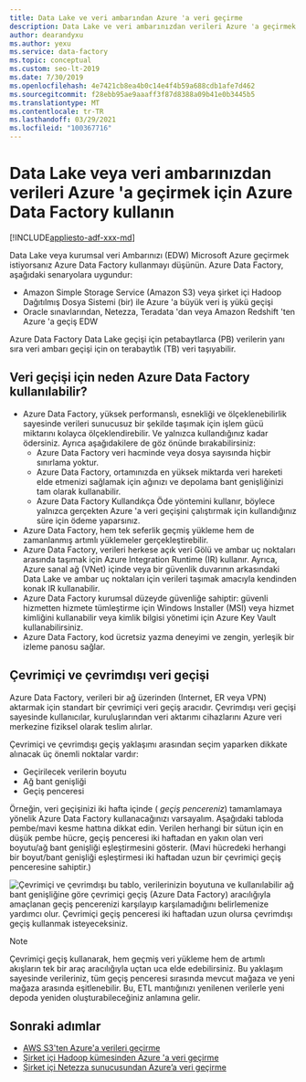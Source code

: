 ```yaml
---
title: Data Lake ve veri ambarından Azure 'a veri geçirme
description: Data Lake ve veri ambarınızdan verileri Azure 'a geçirmek için Azure Data Factory kullanın.
author: dearandyxu
ms.author: yexu
ms.service: data-factory
ms.topic: conceptual
ms.custom: seo-lt-2019
ms.date: 7/30/2019
ms.openlocfilehash: 4e7421cb8ea4b0c14e4f4b59a688cdb1afe7d462
ms.sourcegitcommit: f28ebb95ae9aaaff3f87d8388a09b41e0b3445b5
ms.translationtype: MT
ms.contentlocale: tr-TR
ms.lasthandoff: 03/29/2021
ms.locfileid: "100367716"
---
```

# <a name="use-azure-data-factory-to-migrate-data-from-your-data-lake-or-data-warehouse-to-azure"></a>Data Lake veya veri ambarınızdan verileri Azure 'a geçirmek için Azure Data Factory kullanın

[!INCLUDE[appliesto-adf-xxx-md](includes/appliesto-adf-xxx-md.md)]

Data Lake veya kurumsal veri Ambarınızı (EDW) Microsoft Azure geçirmek istiyorsanız Azure Data Factory kullanmayı düşünün. Azure Data Factory, aşağıdaki senaryolara uygundur:

- Amazon Simple Storage Service (Amazon S3) veya şirket içi Hadoop Dağıtılmış Dosya Sistemi (bir) ile Azure 'a büyük veri iş yükü geçişi
- Oracle sınavlarından, Netezza, Teradata 'dan veya Amazon Redshift 'ten Azure 'a geçiş EDW

Azure Data Factory Data Lake geçişi için petabaytlarca (PB) verilerin yanı sıra veri ambarı geçişi için on terabaytlık (TB) veri taşıyabilir.

## <a name="why-azure-data-factory-can-be-used-for-data-migration"></a>Veri geçişi için neden Azure Data Factory kullanılabilir?

- Azure Data Factory, yüksek performanslı, esnekliği ve ölçeklenebilirlik sayesinde verileri sunucusuz bir şekilde taşımak için işlem gücü miktarını kolayca ölçeklendirebilir. Ve yalnızca kullandığınız kadar ödersiniz. Ayrıca aşağıdakilere de göz önünde bırakabilirsiniz: 
  - Azure Data Factory veri hacminde veya dosya sayısında hiçbir sınırlama yoktur.
  - Azure Data Factory, ortamınızda en yüksek miktarda veri hareketi elde etmenizi sağlamak için ağınızı ve depolama bant genişliğinizi tam olarak kullanabilir.
  - Azure Data Factory Kullandıkça Öde yöntemini kullanır, böylece yalnızca gerçekten Azure 'a veri geçişini çalıştırmak için kullandığınız süre için ödeme yaparsınız.  
- Azure Data Factory, hem tek seferlik geçmiş yükleme hem de zamanlanmış artımlı yüklemeler gerçekleştirebilir.
- Azure Data Factory, verileri herkese açık veri Gölü ve ambar uç noktaları arasında taşımak için Azure Integration Runtime (IR) kullanır. Ayrıca, Azure sanal ağ (VNet) içinde veya bir güvenlik duvarının arkasındaki Data Lake ve ambar uç noktaları için verileri taşımak amacıyla kendinden konak IR kullanabilir.
- Azure Data Factory kurumsal düzeyde güvenliğe sahiptir: güvenli hizmetten hizmete tümleştirme için Windows Installer (MSI) veya hizmet kimliğini kullanabilir veya kimlik bilgisi yönetimi için Azure Key Vault kullanabilirsiniz.
- Azure Data Factory, kod ücretsiz yazma deneyimi ve zengin, yerleşik bir izleme panosu sağlar.  

## <a name="online-vs-offline-data-migration"></a>Çevrimiçi ve çevrimdışı veri geçişi

Azure Data Factory, verileri bir ağ üzerinden (Internet, ER veya VPN) aktarmak için standart bir çevrimiçi veri geçiş aracıdır. Çevrimdışı veri geçişi sayesinde kullanıcılar, kuruluşlarından veri aktarımı cihazlarını Azure veri merkezine fiziksel olarak teslim alırlar.  

Çevrimiçi ve çevrimdışı geçiş yaklaşımı arasından seçim yaparken dikkate alınacak üç önemli noktalar vardır:  

- Geçirilecek verilerin boyutu
- Ağ bant genişliği
- Geçiş penceresi

Örneğin, veri geçişinizi iki hafta içinde ( *geçiş pencereniz*) tamamlamaya yönelik Azure Data Factory kullanacağınızı varsayalım. Aşağıdaki tabloda pembe/mavi kesme hattına dikkat edin. Verilen herhangi bir sütun için en düşük pembe hücre, geçiş penceresi iki haftadan en yakın olan veri boyutu/ağ bant genişliği eşleştirmesini gösterir. (Mavi hücredeki herhangi bir boyut/bant genişliği eşleştirmesi iki haftadan uzun bir çevrimiçi geçiş penceresine sahiptir.) 

![Çevrimiçi ](media/data-migration-guidance-overview/online-offline.png) ve çevrimdışı bu tablo, verilerinizin boyutuna ve kullanılabilir ağ bant genişliğine göre çevrimiçi geçiş (Azure Data Factory) aracılığıyla amaçlanan geçiş pencerenizi karşılayıp karşılamadığını belirlemenize yardımcı olur. Çevrimiçi geçiş penceresi iki haftadan uzun olursa çevrimdışı geçiş kullanmak isteyeceksiniz.

> [!NOTE]
> Çevrimiçi geçiş kullanarak, hem geçmiş veri yükleme hem de artımlı akışların tek bir araç aracılığıyla uçtan uca elde edebilirsiniz.  Bu yaklaşım sayesinde verileriniz, tüm geçiş penceresi sırasında mevcut mağaza ve yeni mağaza arasında eşitlenebilir. Bu, ETL mantığınızı yenilenen verilerle yeni depoda yeniden oluşturabileceğiniz anlamına gelir.


## <a name="next-steps"></a>Sonraki adımlar

- [AWS S3'ten Azure'a verileri geçirme](data-migration-guidance-s3-azure-storage.md)
- [Şirket içi Hadoop kümesinden Azure 'a veri geçirme](data-migration-guidance-hdfs-azure-storage.md)
- [Şirket içi Netezza sunucusundan Azure’a veri geçirme](data-migration-guidance-netezza-azure-sqldw.md)
